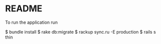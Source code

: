 # README

To run the application run

$ bundle install
$ rake db:migrate
$ rackup sync.ru -E production
$ rails s thin